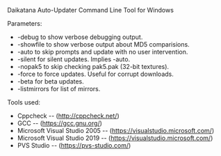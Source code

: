 Daikatana Auto-Updater Command Line Tool for Windows

Parameters:
* -debug to show verbose debugging output.
* -showfile to show verbose output about MD5 comparisions.
* -auto to skip prompts and update with no user intervention.
* -silent for silent updates.  Implies -auto.
* -nopak5 to skip checking pak5.pak (32-bit textures).
* -force to force updates.  Useful for corrupt downloads.
* -beta for beta updates.
* -listmirrors for list of mirrors.
 
Tools used:
* Cppcheck -- (http://cppcheck.net/)
* GCC -- (https://gcc.gnu.org/)
* Microsoft Visual Studio 2005 -- (https://visualstudio.microsoft.com/)
* Microsoft Visual Studio 2019 -- (https://visualstudio.microsoft.com/)
* PVS Studio -- (https://pvs-studio.com/)
